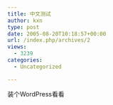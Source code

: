 ```yaml
---
title: 中文测试
author: kxn
type: post
date: 2005-08-20T10:18:57+00:00
url: /index.php/archives/2
views:
  - 3239
categories:
  - Uncategorized

---
```

装个WordPress看看
